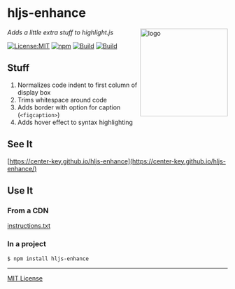 # hljs-enhance
<img src=https://centerkey.com/graphics/center-key-logo.svg align=right width=200 alt=logo>

_Adds a little extra stuff to highlight.js_

[![License:MIT](https://img.shields.io/badge/License-MIT-blue.svg)](https://github.com/center-key/hljs-enhance/blob/main/LICENSE.txt)
[![npm](https://img.shields.io/npm/v/hljs-enhance.svg)](https://www.npmjs.com/package/hljs-enhance)
[![Build](https://travis-ci.org/center-key/hljs-enhance.svg)](https://travis-ci.org/center-key/hljs-enhance)
[![Build](https://github.com/center-key/hljs-enhance/workflows/build/badge.svg)](https://github.com/center-key/hljs-enhance/actions?query=workflow%3Abuild)

## Stuff
1. Normalizes code indent to first column of display box
1. Trims whitespace around code
1. Adds border with option for caption (`<figcaption>`)
1. Adds hover effect to syntax highlighting

## See It
[https://center-key.github.io/hljs-enhance](https://center-key.github.io/hljs-enhance/)

## Use It

### From a CDN
[instructions.txt](https://center-key.github.io/hljs-enhance/instructions.txt)

### In a project
```shell
$ npm install hljs-enhance
```

---
[MIT License](LICENSE.txt)
